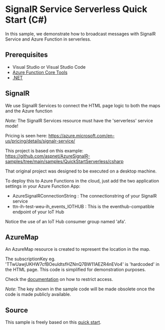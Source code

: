 # SignalR Service Serverless Quick Start (C#)

In this sample, we demonstrate how to broadcast messages with SignalR Service and Azure Function in serverless.

## Prerequisites

* Visual Studio or Visual Studio Code
* [Azure Function Core Tools](https://review.docs.microsoft.com/azure/azure-functions/functions-run-local?tabs=windows%2Ccsharp%2Cbash&branch=pr-en-us-162554#v2)
* [.NET](https://dotnet.microsoft.com/download)

## SignalR

We use SignalR Services to connect the HTML page logic to both the maps and the Azure function

*Note:* The SignalR Services resource must have the 'serverless' service mode!

Pricing is seen here: https://azure.microsoft.com/en-us/pricing/details/signalr-service/

This project is based on this example: https://github.com/aspnet/AzureSignalR-samples/tree/main/samples/QuickStartServerless/csharp

That original project was designed to be executed on a desktop machine.

To deploy this to Azure Functions in the cloud, just add the two application settings in your Azure Function App:

- AzureSignalRConnectionString : The connectionstring of your SignalR service
- ttn-ih-test-weu-ih_events_IOTHUB : This is the eventhub-compatible endpoint of your IoT Hub

Notice the use of an IoT Hub consumer group named 'afa'.


## AzureMap

An AzureMap resource is created to represent the location in the map.

The subscriptionKey eg. 'TTwUawjUKHW7cfBOeuldtsfHZNnQ7BW11AEZR4nEVo4' is 'hardcoded' in the HTML page. This code is simplified for demonstration purposes.

Check the [documentation](https://docs.microsoft.com/en-us/azure/azure-maps/azure-maps-authentication) on how to restrict access.

*Note*: The key shown in the sample code will be made obsolete once the code is made publicly available.

## Source

This sample is freely based on this [quick start](https://docs.microsoft.com/en-us/azure/azure-signalr/signalr-quickstart-azure-functions-csharp).
